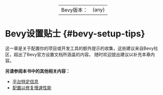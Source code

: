 <table style="display:flex;justify-content:center">
  <tr>
    <td>Bevy版本：</td>
    <td>(any)</td>
  </tr>
</table>

# Bevy设置贴士 {#bevy-setup-tips}

这一章是关于配置你的项目或开发工具的额外提示的收集，这些建议来自Bevy社区，超出了Bevy官方设置文档所涵盖的内容。
随时欢迎提出建议以补充本章内容。

**另请参阅本书中的其他相关内容：**

- [平台特定信息](https://)
- [配置以修复慢速性能](https://)
